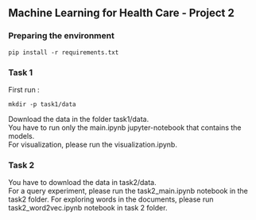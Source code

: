 ## Machine Learning for Health Care - Project 2 

### Preparing the environment  

```
pip install -r requirements.txt
```




### Task 1

First run :
```
mkdir -p task1/data
```

Download the data in the folder task1/data.  
You have to run only the main.ipynb jupyter-notebook that contains the models.  
For visualization, please run the visualization.ipynb.   

### Task 2 

You have to download the data in task2/data.  
For a query experiment, please run the task2_main.ipynb notebook 
in the task2 folder.
For exploring words in the documents, please run task2_word2vec.ipynb notebook in task 2 folder.


